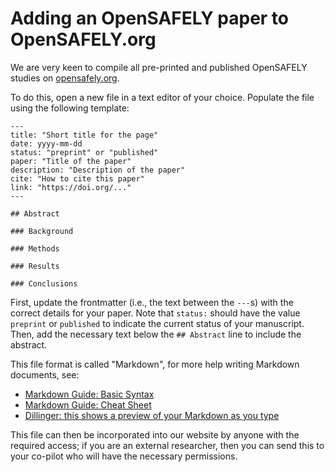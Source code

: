# Adding an OpenSAFELY paper to OpenSAFELY.org

We are very keen to compile all pre-printed and published OpenSAFELY studies on [opensafely.org](www.opensafely.org).

To do this, open a new file in a text editor of your choice. Populate the file using the following template:

```
---
title: "Short title for the page"
date: yyyy-mm-dd
status: "preprint" or "published"
paper: "Title of the paper"
description: "Description of the paper"
cite: "How to cite this paper"
link: "https://doi.org/..."
---

## Abstract

### Background 

### Methods

### Results

### Conclusions

```

First, update the frontmatter (i.e., the text between the `---`s) with the correct details for your paper. Note that `status:` should have the value `preprint` or `published` to indicate the current status of your manuscript. Then, add the necessary text below the `## Abstract` line to include the abstract.

This file format is called "Markdown", for more help writing Markdown documents, see:

- [Markdown Guide: Basic Syntax](https://www.markdownguide.org/basic-syntax/)
- [Markdown Guide: Cheat Sheet](https://www.markdownguide.org/cheat-sheet/)
- [Dillinger: this shows a preview of your Markdown as you type](https://dillinger.io/)

This file can then be incorporated into our website by anyone with the required access; if you are an external researcher, then you can send this to your co-pilot who will have the necessary permissions.